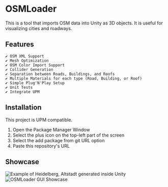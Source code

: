 # OSMLoader
This is a tool that imports OSM data into Unity as 3D objects. It is useful for visualizing cities and roadways.

## Features
```[tasklist]
✔️ OSM XML Support
✔️ Mesh Optimization
✔️ OSM Color Import Support
✔️ Collider Generation
✔️ Separation between Roads, Buildings, and Roofs
✔️ Multiple Materials for each type (Road, Building, or Roof)
✔️ Simple Plug'N'Play Setup
✔️ Unit Tests
✔️ Integrate UPM
```

## Installation
This project is UPM compatible.
1. Open the Package Manager Window
2. Select the plus icon on the top-left part of the screen
3. Select the add package from git URL option
4. Paste this repository's URL

## Showcase
![Example of Heidelberg, Altstadt generated inside Unity](https://media.discordapp.net/attachments/1160967148781453333/1174326353819074560/Unity_1JXVlaRA1M.png)
![OSMLoader GUI Showcase](https://i.imgur.com/jUDAOnC.png)

